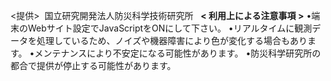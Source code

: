 <提供>
 国立研究開発法人防災科学技術研究所
 
    **< 利用上による注意事項 >**
•端末のWebサイト設定でJavaScriptをONにして下さい。
•リアルタイムに観測データを処理しているため、ノイズや機器障害により色が変化する場合もあります。
•メンテナンスにより不安定になる可能性があります。
•防災科学研究所の都合で提供が停止する可能性があります。
